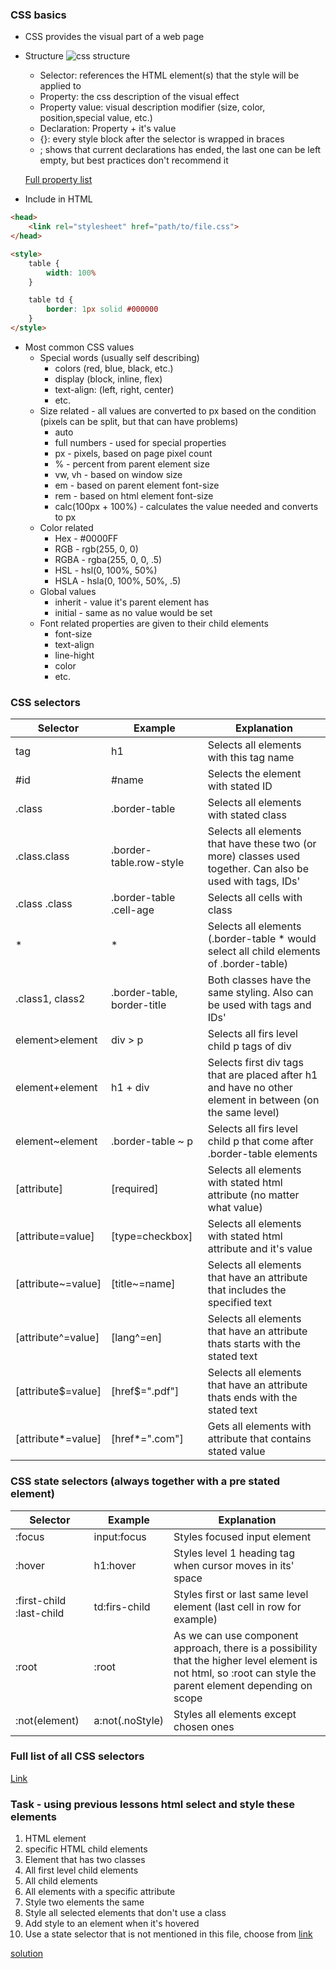 ### CSS basics
    
* CSS provides the visual part of a web page

* Structure
![css structure](img/W02L01-css_basics.png)
    * Selector: references the HTML element(s) that the style will be applied to
    * Property: the css description of the visual effect
    * Property value: visual description modifier (size, color, position,special value, etc.)
    * Declaration: Property + it's value
    * {}: every style block after the selector is wrapped in braces
    * ; shows that current declarations has ended, the last one can be left empty, but best practices don't recommend it

    [Full property list](https://www.w3schools.com/cssref/)
* Include in HTML
    
```HTML
<head>
    <link rel="stylesheet" href="path/to/file.css">
</head>

<style>
    table {
        width: 100%
    }

    table td {
        border: 1px solid #000000
    }
</style>
```

* Most common CSS values
    * Special words (usually self describing)
        * colors (red, blue, black, etc.)
        * display (block, inline, flex)
        * text-align: (left, right, center)
        * etc.
    * Size related - all values are converted to px based on the condition (pixels can be split, but that can have problems)
        * auto
        * full numbers - used for special properties
        * px - pixels, based on page pixel count
        * % - percent from parent element size
        * vw, vh - based on window size
        * em - based on parent element font-size
        * rem - based on html element font-size
        * calc(100px + 100%) - calculates the value needed and converts to px
    * Color related
        * Hex - #0000FF
        * RGB - rgb(255, 0, 0)
        * RGBA - rgba(255, 0, 0, .5)
        * HSL - hsl(0, 100%, 50%)
        * HSLA - hsla(0, 100%, 50%, .5)
    * Global values
        * inherit - value it's parent element has
        * initial - same as no value would be set
    * Font related properties are given to their child elements 
        * font-size
        * text-align
        * line-hight
        * color
        * etc.

### CSS selectors
| Selector | Example | Explanation |
|----------|---------|-------------|
| tag | h1 | Selects all elements with this tag name |
| #id | #name | Selects the element with stated ID |
| .class | .border-table | Selects all elements with stated class |
| .class.class | .border-table.row-style | Selects all elements that have these two (or more) classes used together. Can also be used with tags, IDs' |
| .class .class | .border-table .cell-age | Selects all cells with class |.cell-age that have a parent element with class .border-table. Can be used with tag and IDs' (only as parent) also |
| * | * | Selects all elements (.border-table * would select all child elements of .border-table) |
| .class1, class2 | .border-table, border-title | Both classes have the same styling. Also can be used with tags and IDs' |
| element>element | div > p |  Selects all firs level child p tags of div |
| element+element | h1 + div | Selects first div tags that are placed after h1 and have no other element in between (on the same level) |
| element~element | .border-table ~ p | Selects all firs level child p that come after .border-table elements
| [attribute] | [required] | Selects all elements with stated html attribute (no matter what value) |
| [attribute=value] | [type=checkbox] | Selects all elements with stated html attribute and it's value
| [attribute~=value] | [title~=name] | Selects all elements that have an attribute that includes the specified text |
| [attribute^=value] |	[lang^=en] | Selects all elements that have an attribute thats starts with the stated text |
| [attribute$=value] | [href$=".pdf"]| Selects all elements that have an attribute thats ends with the stated text |
| [attribute*=value] | [href*=".com"] | Gets all elements with attribute that contains stated value

### CSS state selectors (always together with a pre stated element)
| Selector | Example | Explanation |
|----------|---------|-------------|
| :focus | input:focus | Styles focused input element |
| :hover | h1:hover | Styles level 1 heading tag when cursor moves in its' space |
| :first-child :last-child | td:firs-child | Styles first or last same level element (last cell in row for example) |
| :root | :root | As we can use component approach, there is a possibility that the higher level element is not html, so :root can style the parent element depending on scope | 
| :not(element) | a:not(.noStyle) | Styles all elements except chosen ones |

### Full list of all CSS selectors
[Link][link]

[link]: https://www.w3schools.com/cssref/css_selectors.asp

### Task - using previous lessons html select and style these elements

1. HTML element
2. specific HTML child elements
3. Element that has two classes
4. All first level child elements
5. All child elements
6. All elements with a specific attribute
7. Style two elements the same
8. Style all selected elements that don't use a class
9. Add style to an element when it's hovered
10. Use a state selector that is not mentioned in this file, choose from [link]

[solution](local-env-setup/src/W02L01-solution.css)